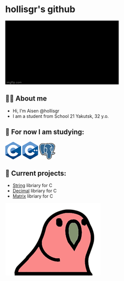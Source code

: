# hollisgr's github

![hello_gif](gifs/hello-world.gif)

## :technologist: About me
- Hi, I’m Aisen @hollisgr
- I am a student from School 21 Yakutsk, 32 y.o.
## :dart: For now I am studying:

![c](logos/c.png)
![cpp](logos/cpp.png)
![psql](logos/psql.png)

## :floppy_disk: Current projects:

- [String](https://github.com/hollisgr/s21/tree/main/String) libriary for C
- [Decimal](https://github.com/hollisgr/s21/tree/main/Decimal) libriary for C
- [Matrix](https://github.com/hollisgr/s21/tree/main/Matrix) libriary for C 

![parrot_gif](gifs/parrot-party.gif)

